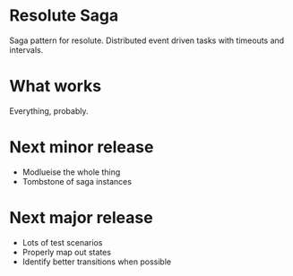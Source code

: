 # Resolute Saga
Saga pattern for resolute.
Distributed event driven tasks with timeouts and intervals.

# What works
Everything, probably.

# Next minor release
- Modlueise the whole thing
- Tombstone of saga instances

# Next major release
- Lots of test scenarios
- Properly map out states
- Identify better transitions when possible